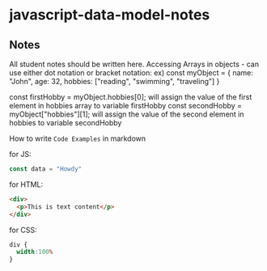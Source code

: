 # javascript-data-model-notes

## Notes

All student notes should be written here.
Accessing Arrays in objects - can use either dot notation or bracket notation:
  ex)
  const myObject = {
    name: "John",
    age: 32,
    hobbies: ["reading", "swimming", "traveling"]
  }

  const firstHobby = myObject.hobbies[0]; will assign the value of the first element in hobbies array to variable firstHobby
  const secondHobby = myObject["hobbies"][1]; will assign the value of the second element in hobbies to variable secondHobby

How to write `Code Examples` in markdown

for JS:
```javascript
const data = "Howdy"
```

for HTML:
```html
<div>
  <p>This is text content</p>
</div>
```

for CSS:
```css
div {
  width:100%
}
```
